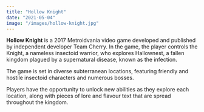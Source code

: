```yaml
---
title: "Hollow Knight"
date: "2021-05-04"
image: "/images/hollow-knight.jpg"
---
```


__Hollow Knight__ is a 2017 Metroidvania video game developed and published by independent developer Team Cherry. In the game, the player controls the Knight, a nameless insectoid warrior, who explores Hallownest, a fallen kingdom plagued by a supernatural disease, known as the infection.

The game is set in diverse subterranean locations, featuring friendly and hostile insectoid characters and numerous bosses.

Players have the opportunity to unlock new abilities as they explore each location, along with pieces of lore and flavour text that are spread throughout the kingdom.
